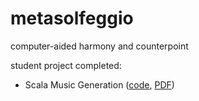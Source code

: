 # metasolfeggio
computer-aided harmony and counterpoint

student project completed:
* Scala Music Generation ([code](https://github.com/vtpittet/ScalaMusicGeneration), [PDF](http://lampwww.epfl.ch/~amin/doc/ScalaMusicGeneration.pdf))
